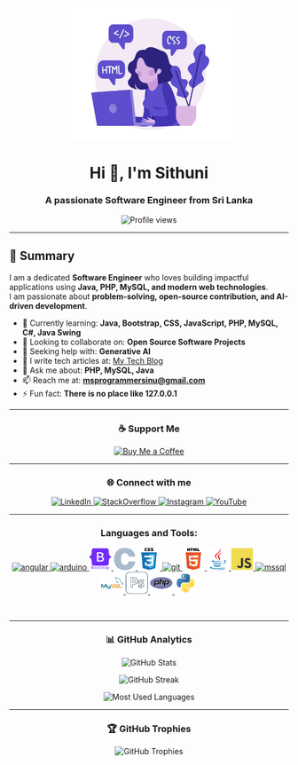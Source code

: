 <p align="center">
  <img src="https://github.com/sithuninudara/sithuninudara/blob/main/pro.png.png" width="300" />
</p>

<h1 align="center">Hi 👋, I'm Sithuni</h1>
<h3 align="center">A passionate Software Engineer from Sri Lanka</h3>

<p align="center">
  <img src="https://komarev.com/ghpvc/?username=sithuninudara&label=Profile%20views&color=0e75b6&style=flat" alt="Profile views" />
</p>

---

## 🌟 Summary  
I am a dedicated **Software Engineer** who loves building impactful applications using **Java, PHP, MySQL, and modern web technologies**.  
I am passionate about **problem-solving, open-source contribution, and AI-driven development**.  

- 🌱 Currently learning: **Java, Bootstrap, CSS, JavaScript, PHP, MySQL, C#, Java Swing**  
- 👯 Looking to collaborate on: **Open Source Software Projects**  
- 🤝 Seeking help with: **Generative AI**  
- 📝 I write tech articles at: [My Tech Blog](https://sithuninudaratechhub.blogspot.com)  
- 💬 Ask me about: **PHP, MySQL, Java**  
- 📫 Reach me at: **msprogrammersinu@gmail.com**  
- ⚡ Fun fact: **There is no place like 127.0.0.1**  

---
<h3 align="center">☕ Support Me</h3>
<p align="center">
  <a href="https://www.buymeacoffee.com/sithuninudara" target="_blank">
    <img src="https://cdn.buymeacoffee.com/buttons/v2/default-yellow.png" height="50" width="210" alt="Buy Me a Coffee" />
  </a>
</p>

---

<h3 align="center">🌐 Connect with me</h3>
<p align="center">
  <a href="https://linkedin.com/in/sithuninudara" target="blank">
    <img src="https://raw.githubusercontent.com/rahuldkjain/github-profile-readme-generator/master/src/images/icons/Social/linked-in-alt.svg" alt="LinkedIn" height="30" width="40" />
  </a>
  <a href="https://stackoverflow.com/users/YOUR-ID/sithuni-nudara" target="blank">
    <img src="https://raw.githubusercontent.com/rahuldkjain/github-profile-readme-generator/master/src/images/icons/Social/stack-overflow.svg" alt="StackOverflow" height="30" width="40" />
  </a>
  <a href="https://instagram.com/sithuninudara" target="blank">
    <img src="https://raw.githubusercontent.com/rahuldkjain/github-profile-readme-generator/master/src/images/icons/Social/instagram.svg" alt="Instagram" height="30" width="40" />
  </a>
  <a href="https://www.youtube.com/@tecnicasavvyshe" target="blank">
    <img src="https://raw.githubusercontent.com/rahuldkjain/github-profile-readme-generator/master/src/images/icons/Social/youtube.svg" alt="YouTube" height="30" width="40" />
  </a>
</p>

---

<h3 align="center">Languages and Tools:</h3>
<p align="center"> <a href="https://angular.io" target="_blank" rel="noreferrer"> <img src="https://angular.io/assets/images/logos/angular/angular.svg" alt="angular" width="40" height="40"/> </a> <a href="https://www.arduino.cc/" target="_blank" rel="noreferrer"> <img src="https://cdn.worldvectorlogo.com/logos/arduino-1.svg" alt="arduino" width="40" height="40"/> </a> <a href="https://getbootstrap.com" target="_blank" rel="noreferrer"> <img src="https://raw.githubusercontent.com/devicons/devicon/master/icons/bootstrap/bootstrap-plain-wordmark.svg" alt="bootstrap" width="40" height="40"/> </a> <a href="https://www.cprogramming.com/" target="_blank" rel="noreferrer"> <img src="https://raw.githubusercontent.com/devicons/devicon/master/icons/c/c-original.svg" alt="c" width="40" height="40"/> </a> <a href="https://www.w3schools.com/css/" target="_blank" rel="noreferrer"> <img src="https://raw.githubusercontent.com/devicons/devicon/master/icons/css3/css3-original-wordmark.svg" alt="css3" width="40" height="40"/> </a> <a href="https://git-scm.com/" target="_blank" rel="noreferrer"> <img src="https://www.vectorlogo.zone/logos/git-scm/git-scm-icon.svg" alt="git" width="40" height="40"/> </a> <a href="https://www.w3.org/html/" target="_blank" rel="noreferrer"> <img src="https://raw.githubusercontent.com/devicons/devicon/master/icons/html5/html5-original-wordmark.svg" alt="html5" width="40" height="40"/> </a> <a href="https://www.java.com" target="_blank" rel="noreferrer"> <img src="https://raw.githubusercontent.com/devicons/devicon/master/icons/java/java-original.svg" alt="java" width="40" height="40"/> </a> <a href="https://developer.mozilla.org/en-US/docs/Web/JavaScript" target="_blank" rel="noreferrer"> <img src="https://raw.githubusercontent.com/devicons/devicon/master/icons/javascript/javascript-original.svg" alt="javascript" width="40" height="40"/> </a> <a href="https://www.microsoft.com/en-us/sql-server" target="_blank" rel="noreferrer"> <img src="https://www.svgrepo.com/show/303229/microsoft-sql-server-logo.svg" alt="mssql" width="40" height="40"/> </a> <a href="https://www.mysql.com/" target="_blank" rel="noreferrer"> <img src="https://raw.githubusercontent.com/devicons/devicon/master/icons/mysql/mysql-original-wordmark.svg" alt="mysql" width="40" height="40"/> </a> <a href="https://www.photoshop.com/en" target="_blank" rel="noreferrer"> <img src="https://raw.githubusercontent.com/devicons/devicon/master/icons/photoshop/photoshop-line.svg" alt="photoshop" width="40" height="40"/> </a> <a href="https://www.php.net" target="_blank" rel="noreferrer"> <img src="https://raw.githubusercontent.com/devicons/devicon/master/icons/php/php-original.svg" alt="php" width="40" height="40"/> </a> <a href="https://www.python.org" target="_blank" rel="noreferrer"> <img src="https://raw.githubusercontent.com/devicons/devicon/master/icons/python/python-original.svg" alt="python" width="40" height="40"/> </a> </p>
<br>

---

<h3 align="center">📊 GitHub Analytics</h3>

<p align="center">
  <img src="https://github-readme-stats.vercel.app/api?username=sithuninudara&show_icons=true&locale=en" alt="GitHub Stats" />
</p>
<p align="center">
  <img src="https://streak-stats.demolab.com?user=sithuninudara&theme=dark&hide_border=true&border_radius=10" alt="GitHub Streak" />
</p>
<p align="center">
  <img src="https://github-readme-stats.vercel.app/api/top-langs/?username=sithuninudara&layout=donut-vertical&theme=tokyonight" alt="Most Used Languages" />
</p>



---

<h3 align="center">🏆 GitHub Trophies</h3>

<p align="center">
  <img src="https://github-profile-trophy.vercel.app/?username=sithuninudara&theme=synthwave&no-frame=false&no-bg=true&margin-w=15&margin-h=15" alt="GitHub Trophies" />
</p>



